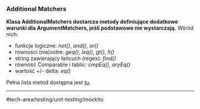 ### Additional Matchers
**Klasa AdditionalMatchers dostarcza metody definiujące dodatkowe warunki dla ArgumentMatchers, jeśli podstawowe nie wystarczają.** Wśród nich:
- funkcje logiczne: _not()_, _and()_, _or()_
- równości (nie)ostre: _geq()_, _leq()_, _gt()_, _lt()_ 
- string zawierający łańcuch (regex): _find()_ 
- równość Comparable i tablic: _cmpEq()_, _aryEq()_ 
- wartość +/- delta: _eq()_

Pełna lista metod dostępna jest [tu](https://www.javadoc.io/doc/org.mockito/mockito-core/2.2.7/org/mockito/AdditionalMatchers.html).

---
#tech-area/testing/unit-testing/mockito 

